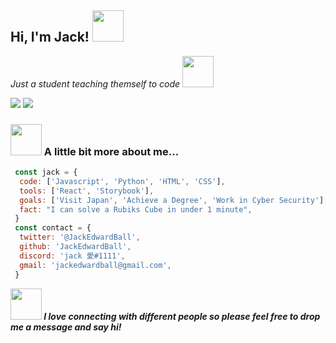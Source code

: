 <h2> Hi, I'm Jack! <img src="https://media.giphy.com/media/mGcNjsfWAjY5AEZNw6/giphy.gif" width="50"></h2>

<p><em> Just a student teaching themself to code <img src="https://media.giphy.com/media/WUlplcMpOCEmTGBtBW/giphy.gif" width="50"></em></p>

![](https://img.shields.io/twitter/follow/JackEdwardBall?style=social)
![](https://img.shields.io/github/followers/JackEdwardBall?style=social)

<h3> <img src="https://media.giphy.com/media/oz45ELYgMoYVsZqmor/giphy.gif" width="50"> A little bit more about me... </h3>

```javascript
 const jack = {
  code: ['Javascript', 'Python', 'HTML', 'CSS'],
  tools: ['React', 'Storybook'],
  goals: ['Visit Japan', 'Achieve a Degree', 'Work in Cyber Security'],
  fact: "I can solve a Rubiks Cube in under 1 minute",
 }
 const contact = {
  twitter: '@JackEdwardBall',
  github: 'JackEdwardBall',
  discord: 'jack 愛#1111',
  gmail: 'jackedwardball@gmail.com',
 }
```

<em><b> <img src="https://media.giphy.com/media/LnQjpWaON8nhr21vNW/giphy.gif" width="50"> I love connecting with different people so please feel free to drop me a message and say hi!  </b></em>
